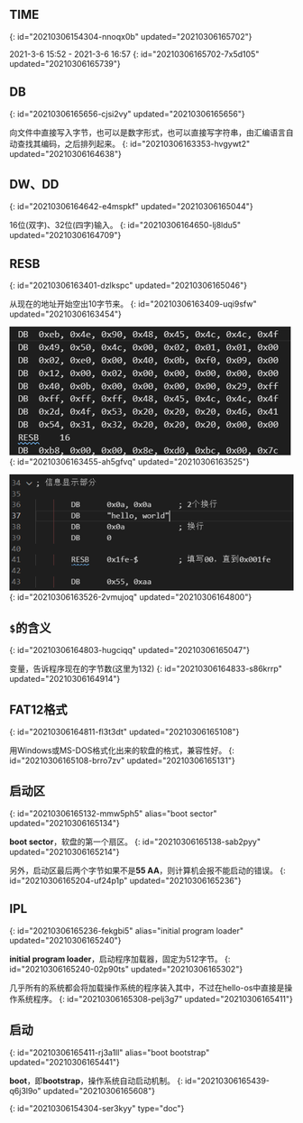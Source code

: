 ## TIME
{: id="20210306154304-nnoqx0b" updated="20210306165702"}

2021-3-6 15:52 - 2021-3-6 16:57
{: id="20210306165702-7x5d105" updated="20210306165739"}

## DB
{: id="20210306165656-cjsi2vy" updated="20210306165656"}

向文件中直接写入字节，也可以是数字形式，也可以直接写字符串，由汇编语言自动查找其编码，之后排列起来。
{: id="20210306163353-hvgywt2" updated="20210306164638"}

## DW、DD
{: id="20210306164642-e4mspkf" updated="20210306165044"}

16位(双字)、32位(四字)输入。
{: id="20210306164650-lj8ldu5" updated="20210306164709"}

## RESB
{: id="20210306163401-dzlkspc" updated="20210306165046"}

从现在的地址开始空出10字节来。
{: id="20210306163409-uqi9sfw" updated="20210306163454"}

![R4V_FU8W7W8__T_W2X__F.png](assets/R4V_FU8W7W8__T_W2X__F-20210306163525-tc0jk6t.png)
{: id="20210306163455-ah5gfvq" updated="20210306163525"}

![UBBFU__0__W45QS_U1_D_V3.png](assets/UBBFU__0__W45QS_U1_D_V3-20210306164800-3mp80ya.png)
{: id="20210306163526-2vmujoq" updated="20210306164800"}

## `$`的含义
{: id="20210306164803-hugciqq" updated="20210306165047"}

变量，告诉程序现在的字节数(这里为132)
{: id="20210306164833-s86krrp" updated="20210306164914"}

## FAT12格式
{: id="20210306164811-fl3t3dt" updated="20210306165108"}

用Windows或MS-DOS格式化出来的软盘的格式，兼容性好。
{: id="20210306165108-brro7zv" updated="20210306165131"}

## 启动区
{: id="20210306165132-mmw5ph5" alias="boot sector" updated="20210306165134"}

**boot sector**，软盘的第一个扇区。
{: id="20210306165138-sab2pyy" updated="20210306165214"}

另外，启动区最后两个字节如果不是**55 AA**，则计算机会报不能启动的错误。
{: id="20210306165204-uf24p1p" updated="20210306165236"}

## IPL
{: id="20210306165236-fekgbi5" alias="initial program loader" updated="20210306165240"}

**initial program loader**，启动程序加载器，固定为512字节。
{: id="20210306165240-02p90ts" updated="20210306165302"}

几乎所有的系统都会将加载操作系统的程序装入其中，不过在hello-os中直接是操作系统程序。
{: id="20210306165308-pelj3g7" updated="20210306165411"}

## 启动
{: id="20210306165411-rj3a1ll" alias="boot bootstrap" updated="20210306165441"}

**boot**，即**bootstrap**，操作系统自动启动机制。
{: id="20210306165439-q6j3l9o" updated="20210306165608"}


{: id="20210306154304-ser3kyy" type="doc"}
